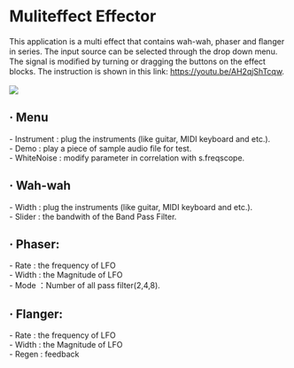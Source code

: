 <h1>Muliteffect Effector</h1>
<p1>This application is a multi effect that contains wah-wah, phaser and ﬂanger in series. The input source can be selected through the drop down menu. The signal is modiﬁed by turning or dragging the buttons on the effect blocks. The instruction is shown in this link: <a href="https://youtu.be/AH2qjShTcqw">https://youtu.be/AH2qjShTcqw</a>.</p1>
<br></br>
<img src=https://user-images.githubusercontent.com/118919012/233497223-4ad25d5d-13a9-4a43-8711-0ee329fc28ab.png>
<h2>· Menu</h2>
<div>- Instrument : plug the instruments (like guitar, MIDI keyboard and etc.).</div>
<div>- Demo : play a piece of sample audio file for test. </div>
<div>- WhiteNoise : modify parameter in correlation with s.freqscope.</div>

<h2>· Wah-wah</h2>
<div>- Width : plug the instruments (like guitar, MIDI keyboard and etc.).</div>
<div>- Slider : the bandwith of the Band Pass Filter. </div>

<h2>· Phaser:</h2>
<div>- Rate : the frequency of LFO</div>
<div>- Width : the Magnitude of LFO</div>
<div>- Mode ：Number of all pass filter(2,4,8).</div>

<h2>· Flanger:</h2>
<div>- Rate : the frequency of LFO</div>
<div>- Width : the Magnitude of LFO</div>
<div>- Regen : feedback</div>
